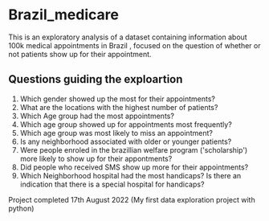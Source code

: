 

# Brazil_medicare
This is an exploratory analysis of a dataset containing information about 100k medical appointments in Brazil , focused on the question of whether or not patients show up for their appointment. 

## Questions guiding the exploartion

1. Which gender showed up the most for their appointments?
2. What are the locations with the highest number of patients?
3. Which Age group had the most appointments?
4. Which age group showed up for appointments most frequently?
5. Which age group was most likely to miss an appointment?
4. Is any neighborhood associated with older or younger patients?
5. Were people enroled in the brazillian welfare program ('scholarship') more likely to show up for their appontments?
6. Did people who received SMS show up more for their appointments? 
7. Which Neighborhood hospital had the most handicaps? Is there an indication that there is a special hospital for handicaps?


Project completed 17th August 2022 (My first data exploration project with python)

